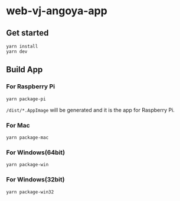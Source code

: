 # web-vj-angoya-app
## Get started
```
yarn install
yarn dev
```

## Build App
### For Raspberry Pi
```
yarn package-pi
```

`/dist/*.AppImage` will be generated and it is the app for Raspberry Pi.

### For Mac
```
yarn package-mac
```

### For Windows(64bit)
```
yarn package-win
```

### For Windows(32bit)
```
yarn package-win32
```
